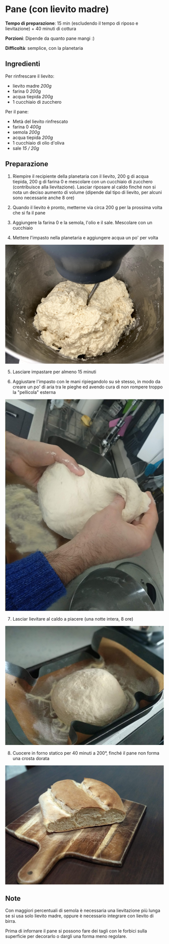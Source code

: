 # Pane (con lievito madre)

**Tempo di preparazione**: 15 min (escludendo il tempo di riposo e lievitazione) + 40 minuti di cottura

**Porzioni**: Dipende da quanto pane mangi :)

**Difficoltà**: semplice, con la planetaria

## Ingredienti

Per rinfrescare il lievito: 
- lievito madre *200g*
- farina 0 *200g*
- acqua tiepida *200g*
- 1 cucchiaio di zucchero

Per il pane:
- Metà del lievito rinfrescato
- farina 0 *400g*
- semola *200g*
- acqua tiepida *200g*
- 1 cucchiaio di olio d'oliva
- sale *15 / 20g*

## Preparazione

1. Riempire il recipiente della planetaria con il lievito, 200 g di acqua tiepida, 200 g di farina 0 e mescolare con un cucchiaio di zucchero (contribuisce alla lievitazione). Lasciar riposare al caldo finché non si nota un deciso aumento di volume (dipende dal tipo di lievito, per alcuni sono necessarie anche 8 ore)

2. Quando il lievito è pronto, metterne via circa 200 g per la prossima volta che si fa il pane

3. Aggiungere la farina 0 e la semola, l'olio e il sale. Mescolare con un cucchiaio

4. Mettere l'impasto nella planetaria e aggiungere acqua un po' per volta

![Impasto nella planetaria](../pane/planetaria.jpg "Impasto nella planetaria")

5. Lasciare impastare per almeno 15 minuti

6. Aggiustare l'impasto con le mani ripiegandolo su sè stesso, in modo da creare un po' di aria tra le pieghe ed avendo cura di non rompere troppo la "pellicola" esterna

![Preparazione forma](../pane/forma.jpg "Preparazione forma")

7. Lasciar lievitare al caldo a piacere (una notte intera, 8 ore)

![Lievitazione](../pane/lievitazione.jpg "lievitazione")

8. Cuocere in forno statico per 40 minuti a 200°, finché il pane non forma una crosta dorata

![Pane cotto](../pane/pane-cotto.jpg "Pane dopo la cottura")

## Note

Con maggiori percentuali di semola è necessaria una lievitazione più lunga se si usa solo lievito madre, oppure è necessario integrare con lievito di birra.

Prima di infornare il pane si possono fare dei tagli con le forbici sulla superficie per decorarlo o dargli una forma meno regolare.
